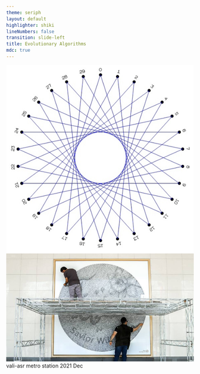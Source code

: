 ```yaml
---
theme: seriph
layout: default
highlighter: shiki
lineNumbers: false
transition: slide-left
title: Evolutionary Algorithms
mdc: true
---
```


<Titler title="Genetic Algorithms: Thread Art" page="12"/>


<div v-click class="absolute top-0 left-0 h-full w-full flex flex-col justify-center items-center" style="backdrop-filter: blur(3px)">
<img src="/res/string-art.jpg" class="h-[80%] rounded-[8px]">

</div>

<img src="/res/savior.jpeg" class="h-[70%] rounded-[8px] mb-3">
<a class="pt-2">vali-asr metro station 2021 Dec</a>


